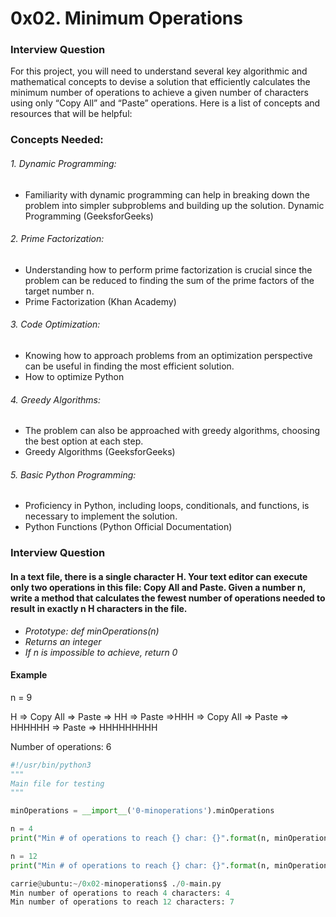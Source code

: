 # 0x02. Minimum Operations

### Interview Question

For this project, you will need to understand several key algorithmic and mathematical concepts to devise a solution that efficiently calculates the minimum number of operations to achieve a given number of characters using only “Copy All” and “Paste” operations. Here is a list of concepts and resources that will be helpful:

### Concepts Needed:
###### 1. Dynamic Programming:
- Familiarity with dynamic programming can help in breaking down the problem into simpler subproblems and building up the solution.
Dynamic Programming (GeeksforGeeks)

###### 2. Prime Factorization:
- Understanding how to perform prime factorization is crucial since the problem can be reduced to finding the sum of the prime factors of the target number n.
- Prime Factorization (Khan Academy)

###### 3. Code Optimization:
- Knowing how to approach problems from an optimization perspective can be useful in finding the most efficient solution.
- How to optimize Python 

###### 4. Greedy Algorithms:
- The problem can also be approached with greedy algorithms, choosing the best option at each step.
- Greedy Algorithms (GeeksforGeeks)

###### 5. Basic Python Programming:
- Proficiency in Python, including loops, conditionals, and functions, is necessary to implement the solution.
- Python Functions (Python Official Documentation)

### Interview Question

#### In a text file, there is a single character H. Your text editor can execute only two operations in this file: Copy All and Paste. Given a number n, write a method that calculates the fewest number of operations needed to result in exactly n H characters in the file.

- *Prototype: def minOperations(n)*
- *Returns an integer*
- *If n is impossible to achieve, return 0*

#### Example

n = 9

H => Copy All => Paste => HH => Paste =>HHH => Copy All => Paste => HHHHHH => Paste => HHHHHHHHH

Number of operations: 6

```python
#!/usr/bin/python3
"""
Main file for testing
"""

minOperations = __import__('0-minoperations').minOperations

n = 4
print("Min # of operations to reach {} char: {}".format(n, minOperations(n)))

n = 12
print("Min # of operations to reach {} char: {}".format(n, minOperations(n)))

carrie@ubuntu:~/0x02-minoperations$ ./0-main.py
Min number of operations to reach 4 characters: 4
Min number of operations to reach 12 characters: 7
